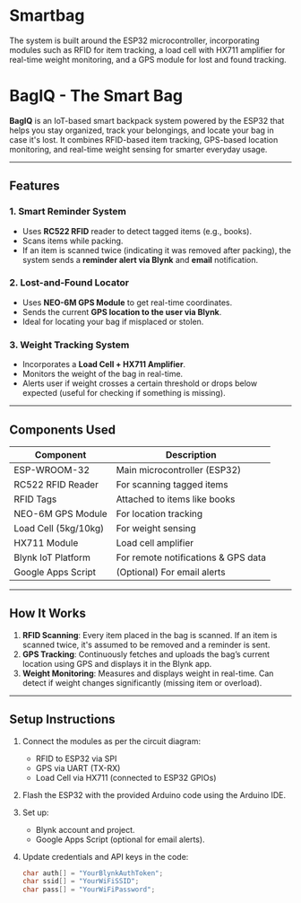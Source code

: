# Smartbag
 The system is built around the ESP32 microcontroller, incorporating modules such as RFID for  item tracking, a load cell with HX711 amplifier for real-time weight monitoring, and a GPS module  for lost and found tracking.
 
# BagIQ - The Smart Bag

**BagIQ** is an IoT-based smart backpack system powered by the ESP32 that helps you stay organized, track your belongings, and locate your bag in case it's lost. It combines RFID-based item tracking, GPS-based location monitoring, and real-time weight sensing for smarter everyday usage.

---

##  Features

###  1. Smart Reminder System
- Uses **RC522 RFID** reader to detect tagged items (e.g., books).
- Scans items while packing.
- If an item is scanned twice (indicating it was removed after packing), the system sends a **reminder alert via Blynk** and **email** notification.

###  2. Lost-and-Found Locator
- Uses **NEO-6M GPS Module** to get real-time coordinates.
- Sends the current **GPS location to the user via Blynk**.
- Ideal for locating your bag if misplaced or stolen.

###  3. Weight Tracking System
- Incorporates a **Load Cell + HX711 Amplifier**.
- Monitors the weight of the bag in real-time.
- Alerts user if weight crosses a certain threshold or drops below expected (useful for checking if something is missing).

---

##  Components Used

| Component              | Description                         |
|------------------------|-------------------------------------|
| ESP-WROOM-32           | Main microcontroller (ESP32)        |
| RC522 RFID Reader      | For scanning tagged items           |
| RFID Tags              | Attached to items like books        |
| NEO-6M GPS Module      | For location tracking               |
| Load Cell (5kg/10kg)   | For weight sensing                  |
| HX711 Module           | Load cell amplifier                 |
| Blynk IoT Platform     | For remote notifications & GPS data|
| Google Apps Script     | (Optional) For email alerts         |

---

##  How It Works

1. **RFID Scanning**: Every item placed in the bag is scanned. If an item is scanned twice, it's assumed to be removed and a reminder is sent.
2. **GPS Tracking**: Continuously fetches and uploads the bag’s current location using GPS and displays it in the Blynk app.
3. **Weight Monitoring**: Measures and displays weight in real-time. Can detect if weight changes significantly (missing item or overload).

---

##  Setup Instructions

1. Connect the modules as per the circuit diagram:
   - RFID to ESP32 via SPI
   - GPS via UART (TX-RX)
   - Load Cell via HX711 (connected to ESP32 GPIOs)

2. Flash the ESP32 with the provided Arduino code using the Arduino IDE.

3. Set up:
   - Blynk account and project.
   - Google Apps Script (optional for email alerts).
   
4. Update credentials and API keys in the code:
   ```cpp
   char auth[] = "YourBlynkAuthToken";
   char ssid[] = "YourWiFiSSID";
   char pass[] = "YourWiFiPassword";
